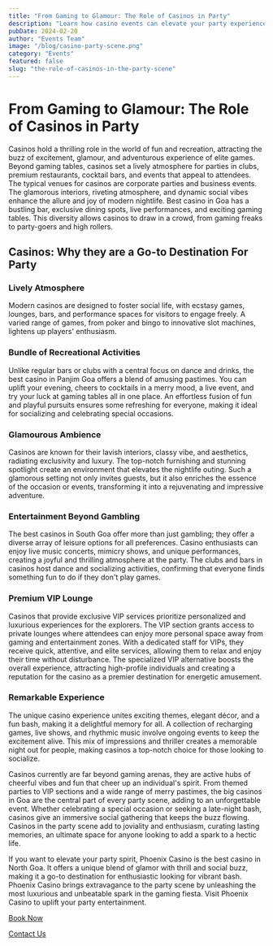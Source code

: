 ```yaml
---
title: "From Gaming to Glamour: The Role of Casinos in Party"
description: "Learn how casino events can elevate your party experience to the next level"
pubDate: 2024-02-20
author: "Events Team"
image: "/blog/casino-party-scene.png"
category: "Events"
featured: false
slug: "the-role-of-casinos-in-the-party-scene"
---
```


# From Gaming to Glamour: The Role of Casinos in Party

Casinos hold a thrilling role in the world of fun and recreation, attracting the buzz of excitement, glamour, and adventurous experience of elite games. Beyond gaming tables, casinos set a lively atmosphere for parties in clubs, premium restaurants, cocktail bars, and events that appeal to attendees. The typical venues for casinos are corporate parties and business events. The glamorous interiors, riveting atmosphere, and dynamic social vibes enhance the allure and joy of modern nightlife. Best casino in Goa has a bustling bar, exclusive dining spots, live performances, and exciting gaming tables. This diversity allows casinos to draw in a crowd, from gaming freaks to party-goers and high rollers.

## Casinos: Why they are a Go-to Destination For Party

### Lively Atmosphere
Modern casinos are designed to foster social life, with ecstasy games, lounges, bars, and performance spaces for visitors to engage freely. A varied range of games, from poker and bingo to innovative slot machines, lightens up players' enthusiasm.

### Bundle of Recreational Activities
Unlike regular bars or clubs with a central focus on dance and drinks, the best casino in Panjim Goa offers a blend of amusing pastimes. You can uplift your evening, cheers to cocktails in a merry mood, a live event, and try your luck at gaming tables all in one place. An effortless fusion of fun and playful pursuits ensures some refreshing for everyone, making it ideal for socializing and celebrating special occasions.

### Glamourous Ambience
Casinos are known for their lavish interiors, classy vibe, and aesthetics, radiating exclusivity and luxury. The top-notch furnishing and stunning spotlight create an environment that elevates the nightlife outing. Such a glamorous setting not only invites guests, but it also enriches the essence of the occasion or events, transforming it into a rejuvenating and impressive adventure.

### Entertainment Beyond Gambling
The best casinos in South Goa offer more than just gambling; they offer a diverse array of leisure options for all preferences. Casino enthusiasts can enjoy live music concerts, mimicry shows, and unique performances, creating a joyful and thrilling atmosphere at the party. The clubs and bars in casinos host dance and socializing activities, confirming that everyone finds something fun to do if they don't play games.

### Premium VIP Lounge
Casinos that provide exclusive VIP services prioritize personalized and luxurious experiences for the explorers. The VIP section grants access to private lounges where attendees can enjoy more personal space away from gaming and entertainment zones. With a dedicated staff for VIPs, they receive quick, attentive, and elite services, allowing them to relax and enjoy their time without disturbance. The specialized VIP alternative boosts the overall experience, attracting high-profile individuals and creating a reputation for the casino as a premier destination for energetic amusement.

### Remarkable Experience
The unique casino experience unites exciting themes, elegant décor, and a fun bash, making it a delightful memory for all. A collection of recharging games, live shows, and rhythmic music involve ongoing events to keep the excitement alive. This mix of impressions and thriller creates a memorable night out for people, making casinos a top-notch choice for those looking to socialize.

Casinos currently are far beyond gaming arenas, they are active hubs of cheerful vibes and fun that cheer up an individual's spirit. From themed parties to VIP sections and a wide range of merry pastimes, the big casinos in Goa are the central part of every party scene, adding to an unforgettable event. Whether celebrating a special occasion or seeking a late-night bash, casinos give an immersive social gathering that keeps the buzz flowing. Casinos in the party scene add to joviality and enthusiasm, curating lasting memories, an ultimate space for anyone looking to add a spark to a hectic life.

If you want to elevate your party spirit, Phoenix Casino is the best casino in North Goa. It offers a unique blend of glamor with thrill and social buzz, making it a go-to destination for enthusiastic looking for vibrant bash. Phoenix Casino brings extravagance to the party scene by unleashing the most luxurious and unbeatable spark in the gaming fiesta. Visit Phoenix Casino to uplift your party entertainment.

[Book Now](https://www.phoenixcasino.in/)

[Contact Us](/contact) 